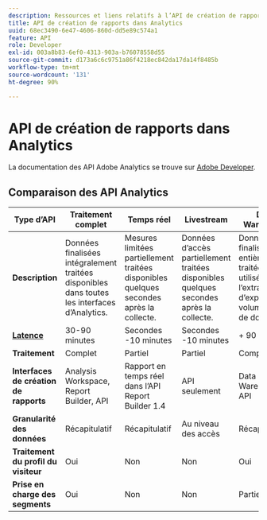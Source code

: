 ```yaml
---
description: Ressources et liens relatifs à l’API de création de rapports.
title: API de création de rapports dans Analytics
uuid: 68ec3490-6e47-4606-860d-dd5e89c574a1
feature: API
role: Developer
exl-id: 003a8b83-6ef0-4313-903a-b76078558d55
source-git-commit: d173a6c6c9751a86f4218ec842da17da14f8485b
workflow-type: tm+mt
source-wordcount: '131'
ht-degree: 90%

---
```


# API de création de rapports dans Analytics

La documentation des API Adobe Analytics se trouve sur [Adobe Developer](https://developer.adobe.com/analytics-apis/docs/2.0/).

## Comparaison des API Analytics

| **Type d’API** | **Traitement complet** | **Temps réel** | **Livestream** | **Data Warehouse** |
| --- | --- | --- | --- | --- |
| **Description** | Données finalisées intégralement traitées disponibles dans toutes les interfaces d’Analytics. | Mesures limitées partiellement traitées disponibles quelques secondes après la collecte. | Données d’accès partiellement traitées disponibles quelques secondes après la collecte. | Données finalisées entièrement traitées utilisées pour l’extraction d’exportations volumineuses de données. |
| [**Latence**](/help/technotes/latency.md) | 30-90 minutes | Secondes -10 minutes | Secondes -10 minutes | + 90 minutes |
| **Traitement** | Complet | Partiel | Partiel | Complet |
| **Interfaces de création de rapports** | Analysis Workspace, Report Builder, API | Rapport en temps réel dans l’API Report Builder 1.4 | API seulement | Data Warehouse, API |
| **Granularité des données** | Récapitulatif | Récapitulatif | Au niveau des accès | Récapitulatif |
| **Traitement du profil du visiteur** | Oui | Non | Non | Oui |
| **Prise en charge des segments** | Oui | Non | Non | Partiel |
